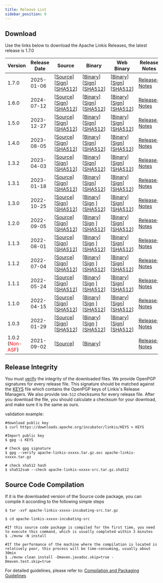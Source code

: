 ```yaml
---
title: Release List
sidebar_position: 0
---
```

## Download

Use the links below to download the Apache Linkis Releases, the latest release is 1.7.0


| Version                                      | Release Date | Source                                                                                                                                                                                                                                                                                                                                                                                    | Binary                                                                                                                                                                                                                                                                                                                                                                                    | Web Binary                                                                                                                                                                                                                                                                                                                                                                                             | Release Notes                           |
|----------------------------------------------|--------------|-------------------------------------------------------------------------------------------------------------------------------------------------------------------------------------------------------------------------------------------------------------------------------------------------------------------------------------------------------------------------------------------|-------------------------------------------------------------------------------------------------------------------------------------------------------------------------------------------------------------------------------------------------------------------------------------------------------------------------------------------------------------------------------------------|--------------------------------------------------------------------------------------------------------------------------------------------------------------------------------------------------------------------------------------------------------------------------------------------------------------------------------------------------------------------------------------------------------|-----------------------------------------|
| 1.7.0                                        | 2025-01-06   | [[Source](https://www.apache.org/dyn/closer.lua/linkis/1.7.0/apache-linkis-1.7.0-src.tar.gz)] [[Sign](https://www.apache.org/dyn/closer.lua/linkis/1.7.0/apache-linkis-1.7.0-src.tar.gz.asc)] [[SHA512](https://www.apache.org/dyn/closer.lua/linkis/1.7.0/apache-linkis-1.7.0-src.tar.gz.sha512)]                                                                                        | [[Binary](https://www.apache.org/dyn/closer.lua/linkis/1.7.0/apache-linkis-1.7.0-bin.tar.gz)] [[Sign](https://www.apache.org/dyn/closer.lua/linkis/1.7.0/apache-linkis-1.7.0-bin.tar.gz.asc)] [[SHA512](https://www.apache.org/dyn/closer.lua/linkis/1.7.0/apache-linkis-1.7.0-bin.tar.gz.sha512)]                                                                                        | [[Binary](https://www.apache.org/dyn/closer.lua/linkis/1.6.0/apache-linkis-1.6.0-web-bin.tar.gz)] [[Sign](https://www.apache.org/dyn/closer.lua/linkis/1.5.0/apache-linkis-1.6.0-web-bin.tar.gz.asc)] [[SHA512](https://www.apache.org/dyn/closer.lua/linkis/1.6.0/apache-linkis-1.6.0-web-bin.tar.gz.sha512)]                                                                                         | [Release-Notes](release-notes-1.6.0.md) |
| 1.6.0                                        | 2024-07-12   | [[Source](https://www.apache.org/dyn/closer.lua/linkis/1.6.0/apache-linkis-1.6.0-src.tar.gz)] [[Sign](https://www.apache.org/dyn/closer.lua/linkis/1.6.0/apache-linkis-1.6.0-src.tar.gz.asc)] [[SHA512](https://www.apache.org/dyn/closer.lua/linkis/1.6.0/apache-linkis-1.6.0-src.tar.gz.sha512)]                                                                                        | [[Binary](https://www.apache.org/dyn/closer.lua/linkis/1.6.0/apache-linkis-1.6.0-bin.tar.gz)] [[Sign](https://www.apache.org/dyn/closer.lua/linkis/1.6.0/apache-linkis-1.6.0-bin.tar.gz.asc)] [[SHA512](https://www.apache.org/dyn/closer.lua/linkis/1.6.0/apache-linkis-1.6.0-bin.tar.gz.sha512)]                                                                                        | [[Binary](https://www.apache.org/dyn/closer.lua/linkis/1.6.0/apache-linkis-1.6.0-web-bin.tar.gz)] [[Sign](https://www.apache.org/dyn/closer.lua/linkis/1.5.0/apache-linkis-1.6.0-web-bin.tar.gz.asc)] [[SHA512](https://www.apache.org/dyn/closer.lua/linkis/1.6.0/apache-linkis-1.6.0-web-bin.tar.gz.sha512)]                                                                                         | [Release-Notes](release-notes-1.6.0.md) |
| 1.5.0                                        | 2023-12-27   | [[Source](https://www.apache.org/dyn/closer.lua/linkis/1.5.0/apache-linkis-1.5.0-src.tar.gz)] [[Sign](https://www.apache.org/dyn/closer.lua/linkis/1.5.0/apache-linkis-1.5.0-src.tar.gz.asc)] [[SHA512](https://www.apache.org/dyn/closer.lua/linkis/1.5.0/apache-linkis-1.5.0-src.tar.gz.sha512)]                                                                                        | [[Binary](https://www.apache.org/dyn/closer.lua/linkis/1.5.0/apache-linkis-1.5.0-bin.tar.gz)] [[Sign](https://www.apache.org/dyn/closer.lua/linkis/1.5.0/apache-linkis-1.5.0-bin.tar.gz.asc)] [[SHA512](https://www.apache.org/dyn/closer.lua/linkis/1.5.0/apache-linkis-1.5.0-bin.tar.gz.sha512)]                                                                                        | [[Binary](https://www.apache.org/dyn/closer.lua/linkis/1.5.0/apache-linkis-1.5.0-web-bin.tar.gz)] [[Sign](https://www.apache.org/dyn/closer.lua/linkis/1.5.0/apache-linkis-1.5.0-web-bin.tar.gz.asc)] [[SHA512](https://www.apache.org/dyn/closer.lua/linkis/1.5.0/apache-linkis-1.5.0-web-bin.tar.gz.sha512)]                                                                                         | [Release-Notes](release-notes-1.5.0.md) |
| 1.4.0                                        | 2023-08-05   | [[Source](https://www.apache.org/dyn/closer.lua/linkis/1.4.0/apache-linkis-1.4.0-src.tar.gz)] [[Sign](https://www.apache.org/dyn/closer.lua/linkis/1.4.0/apache-linkis-1.4.0-src.tar.gz.asc)] [[SHA512](https://www.apache.org/dyn/closer.lua/linkis/1.4.0/apache-linkis-1.4.0-src.tar.gz.sha512)]                                                                                        | [[Binary](https://www.apache.org/dyn/closer.lua/linkis/1.4.0/apache-linkis-1.4.0-bin.tar.gz)] [[Sign](https://www.apache.org/dyn/closer.lua/linkis/1.4.0/apache-linkis-1.4.0-bin.tar.gz.asc)] [[SHA512](https://www.apache.org/dyn/closer.lua/linkis/1.4.0/apache-linkis-1.4.0-bin.tar.gz.sha512)]                                                                                        | [[Binary](https://www.apache.org/dyn/closer.lua/linkis/1.4.0/apache-linkis-1.4.0-web-bin.tar.gz)] [[Sign](https://www.apache.org/dyn/closer.lua/linkis/1.4.0/apache-linkis-1.4.0-web-bin.tar.gz.asc)] [[SHA512](https://www.apache.org/dyn/closer.lua/linkis/1.4.0/apache-linkis-1.4.0-web-bin.tar.gz.sha512)]                                                                                         | [Release-Notes](release-notes-1.4.0.md) |
| 1.3.2                                        | 2023-04-03   | [[Source](https://www.apache.org/dyn/closer.lua/linkis/1.3.2/apache-linkis-1.3.2-src.tar.gz)] [[Sign](https://www.apache.org/dyn/closer.lua/linkis/1.3.2/apache-linkis-1.3.2-src.tar.gz.asc)] [[SHA512](https://www.apache.org/dyn/closer.lua/linkis/1.3.2/apache-linkis-1.3.2-src.tar.gz.sha512)]                                                                                        | [[Binary](https://www.apache.org/dyn/closer.lua/linkis/1.3.2/apache-linkis-1.3.2-bin.tar.gz)] [[Sign](https://www.apache.org/dyn/closer.lua/linkis/1.3.2/apache-linkis-1.3.2-bin.tar.gz.asc)] [[SHA512](https://www.apache.org/dyn/closer.lua/linkis/1.3.2/apache-linkis-1.3.2-bin.tar.gz.sha512)]                                                                                        | [[Binary](https://www.apache.org/dyn/closer.lua/linkis/1.3.2/apache-linkis-1.3.2-web-bin.tar.gz)] [[Sign](https://www.apache.org/dyn/closer.lua/linkis/1.3.2/apache-linkis-1.3.2-web-bin.tar.gz.asc)] [[SHA512](https://www.apache.org/dyn/closer.lua/linkis/1.3.2/apache-linkis-1.3.2-web-bin.tar.gz.sha512)]                                                                                         | [Release-Notes](release-notes-1.3.2.md) |
| 1.3.1                                        | 2023-01-18   | [[Source](https://www.apache.org/dyn/closer.lua/linkis/release-1.3.1/apache-linkis-1.3.1-src.tar.gz)] [[Sign](https://www.apache.org/dyn/closer.lua/linkis/release-1.3.1/apache-linkis-1.3.1-src.tar.gz.asc)] [[SHA512](https://www.apache.org/dyn/closer.lua/linkis/release-1.3.1/apache-linkis-1.3.1-src.tar.gz.sha512)]                                                                | [[Binary](https://www.apache.org/dyn/closer.lua/linkis/release-1.3.1/apache-linkis-1.3.1-bin.tar.gz)] [[Sign](https://www.apache.org/dyn/closer.lua/linkis/release-1.3.1/apache-linkis-1.3.1-bin.tar.gz.asc)] [[SHA512](https://www.apache.org/dyn/closer.lua/linkis/release-1.3.1/apache-linkis-1.3.1-bin.tar.gz.sha512)]                                                                | [[Binary](https://www.apache.org/dyn/closer.lua/linkis/release-1.3.1/apache-linkis-1.3.1-web-bin.tar.gz)] [[Sign](https://www.apache.org/dyn/closer.lua/linkis/release-1.3.1/apache-linkis-1.3.1-web-bin.tar.gz.asc)] [[SHA512](https://www.apache.org/dyn/closer.lua/linkis/release-1.3.1/apache-linkis-1.3.1-web-bin.tar.gz.sha512)]                                                                 | [Release-Notes](release-notes-1.3.1.md) |
| 1.3.0                                        | 2022-10-25   | [[Source](https://www.apache.org/dyn/closer.lua/incubator/linkis/release-1.3.0/apache-linkis-1.3.0-incubating-src.tar.gz)] [[Sign](https://www.apache.org/dyn/closer.lua/incubator/linkis/release-1.3.0/apache-linkis-1.3.0-incubating-src.tar.gz.asc)] [[SHA512](https://www.apache.org/dyn/closer.lua/incubator/linkis/release-1.3.0/apache-linkis-1.3.0-incubating-src.tar.gz.sha512)] | [[Binary](https://www.apache.org/dyn/closer.lua/incubator/linkis/release-1.3.0/apache-linkis-1.3.0-incubating-bin.tar.gz)] [[Sign](https://www.apache.org/dyn/closer.lua/incubator/linkis/release-1.3.0/apache-linkis-1.3.0-incubating-bin.tar.gz.asc) ][[SHA512](https://www.apache.org/dyn/closer.lua/incubator/linkis/release-1.3.0/apache-linkis-1.3.0-incubating-bin.tar.gz.sha512)] | [[Binary](https://www.apache.org/dyn/closer.lua/incubator/linkis/release-1.3.0/apache-linkis-1.3.0-incubating-web-bin.tar.gz)] [[Sign](https://www.apache.org/dyn/closer.lua/incubator/linkis/release-1.3.0/apache-linkis-1.3.0-incubating-web-bin.tar.gz.asc )] [[SHA512](https://www.apache.org/dyn/closer.lua/incubator/linkis/release-1.3.0/apache-linkis-1.3.0-incubating-web-bin.tar.gz.sha512)] | [Release-Notes](release-notes-1.3.0.md) |
| 1.2.0                                        | 2022-09-05   | [[Source](https://www.apache.org/dyn/closer.lua/incubator/linkis/release-1.2.0/apache-linkis-1.2.0-incubating-src.tar.gz)] [[Sign](https://www.apache.org/dyn/closer.lua/incubator/linkis/release-1.2.0/apache-linkis-1.2.0-incubating-src.tar.gz.asc)] [[SHA512](https://www.apache.org/dyn/closer.lua/incubator/linkis/release-1.2.0/apache-linkis-1.2.0-incubating-src.tar.gz.sha512)] | [[Binary](https://www.apache.org/dyn/closer.lua/incubator/linkis/release-1.2.0/apache-linkis-1.2.0-incubating-bin.tar.gz)] [[Sign](https://www.apache.org/dyn/closer.lua/incubator/linkis/release-1.2.0/apache-linkis-1.2.0-incubating-bin.tar.gz.asc) ][[SHA512](https://www.apache.org/dyn/closer.lua/incubator/linkis/release-1.2.0/apache-linkis-1.2.0-incubating-bin.tar.gz.sha512)] | [[Binary](https://www.apache.org/dyn/closer.lua/incubator/linkis/release-1.2.0/apache-linkis-1.2.0-incubating-web-bin.tar.gz)] [[Sign](https://www.apache.org/dyn/closer.lua/incubator/linkis/release-1.2.0/apache-linkis-1.2.0-incubating-web-bin.tar.gz.asc )] [[SHA512](https://www.apache.org/dyn/closer.lua/incubator/linkis/release-1.2.0/apache-linkis-1.2.0-incubating-web-bin.tar.gz.sha512)] | [Release-Notes](release-notes-1.2.0.md) |
| 1.1.3                                        | 2022-08-01   | [[Source](https://www.apache.org/dyn/closer.lua/incubator/linkis/release-1.1.3/apache-linkis-1.1.3-incubating-src.tar.gz)] [[Sign](https://www.apache.org/dyn/closer.lua/incubator/linkis/release-1.1.3/apache-linkis-1.1.3-incubating-src.tar.gz.asc)] [[SHA512](https://www.apache.org/dyn/closer.lua/incubator/linkis/release-1.1.3/apache-linkis-1.1.3-incubating-src.tar.gz.sha512)] | [[Binary](https://www.apache.org/dyn/closer.lua/incubator/linkis/release-1.1.3/apache-linkis-1.1.3-incubating-bin.tar.gz)] [[Sign](https://www.apache.org/dyn/closer.lua/incubator/linkis/release-1.1.3/apache-linkis-1.1.3-incubating-bin.tar.gz.asc) ][[SHA512](https://www.apache.org/dyn/closer.lua/incubator/linkis/release-1.1.3/apache-linkis-1.1.3-incubating-bin.tar.gz.sha512)] | [[Binary](https://www.apache.org/dyn/closer.lua/incubator/linkis/release-1.1.3/apache-linkis-1.1.3-incubating-web-bin.tar.gz)] [[Sign](https://www.apache.org/dyn/closer.lua/incubator/linkis/release-1.1.3/apache-linkis-1.1.3-incubating-web-bin.tar.gz.asc )] [[SHA512](https://www.apache.org/dyn/closer.lua/incubator/linkis/release-1.1.3/apache-linkis-1.1.3-incubating-web-bin.tar.gz.sha512)] | [Release-Notes](release-notes-1.1.3.md) |
| 1.1.2                                        | 2022-07-04   | [[Source](https://www.apache.org/dyn/closer.lua/incubator/linkis/release-1.1.2/apache-linkis-1.1.2-incubating-src.tar.gz)] [[Sign](https://www.apache.org/dyn/closer.lua/incubator/linkis/release-1.1.2/apache-linkis-1.1.2-incubating-src.tar.gz.asc)] [[SHA512](https://www.apache.org/dyn/closer.lua/incubator/linkis/release-1.1.2/apache-linkis-1.1.2-incubating-src.tar.gz.sha512)] | [[Binary](https://www.apache.org/dyn/closer.lua/incubator/linkis/release-1.1.2/apache-linkis-1.1.2-incubating-bin.tar.gz)] [[Sign](https://www.apache.org/dyn/closer.lua/incubator/linkis/release-1.1.2/apache-linkis-1.1.2-incubating-bin.tar.gz.asc) ][[SHA512](https://www.apache.org/dyn/closer.lua/incubator/linkis/release-1.1.2/apache-linkis-1.1.2-incubating-bin.tar.gz.sha512)] | [[Binary](https://www.apache.org/dyn/closer.lua/incubator/linkis/release-1.1.2/apache-linkis-1.1.2-incubating-web-bin.tar.gz)] [[Sign](https://www.apache.org/dyn/closer.lua/incubator/linkis/release-1.1.2/apache-linkis-1.1.2-incubating-web-bin.tar.gz.asc )] [[SHA512](https://www.apache.org/dyn/closer.lua/incubator/linkis/release-1.1.2/apache-linkis-1.1.2-incubating-web-bin.tar.gz.sha512)] | [Release-Notes](release-notes-1.1.2.md) |
| 1.1.1                                        | 2022-05-24   | [[Source](https://www.apache.org/dyn/closer.lua/incubator/linkis/release-1.1.1/apache-linkis-1.1.1-incubating-src.tar.gz)] [[Sign](https://www.apache.org/dyn/closer.lua/incubator/linkis/release-1.1.1/apache-linkis-1.1.1-incubating-src.tar.gz.asc)] [[SHA512](https://www.apache.org/dyn/closer.lua/incubator/linkis/release-1.1.1/apache-linkis-1.1.1-incubating-src.tar.gz.sha512)] | [[Binary](https://www.apache.org/dyn/closer.lua/incubator/linkis/release-1.1.1/apache-linkis-1.1.1-incubating-bin.tar.gz)] [[Sign](https://www.apache.org/dyn/closer.lua/incubator/linkis/release-1.1.1/apache-linkis-1.1.1-incubating-bin.tar.gz.asc) ][[SHA512](https://www.apache.org/dyn/closer.lua/incubator/linkis/release-1.1.1/apache-linkis-1.1.1-incubating-bin.tar.gz.sha512)] | [[Binary](https://www.apache.org/dyn/closer.lua/incubator/linkis/release-1.1.1/apache-linkis-1.1.1-incubating-web-bin.tar.gz)] [[Sign](https://www.apache.org/dyn/closer.lua/incubator/linkis/release-1.1.1/apache-linkis-1.1.1-incubating-web-bin.tar.gz.asc )] [[SHA512](https://www.apache.org/dyn/closer.lua/incubator/linkis/release-1.1.1/apache-linkis-1.1.1-incubating-web-bin.tar.gz.sha512)] | [Release-Notes](release-notes-1.1.1.md) |
| 1.1.0                                        | 2022-04-15   | [[Source](https://www.apache.org/dyn/closer.lua/incubator/linkis/release-1.1.0/apache-linkis-1.1.0-incubating-src.tar.gz)] [[Sign](https://www.apache.org/dyn/closer.lua/incubator/linkis/release-1.1.0/apache-linkis-1.1.0-incubating-src.tar.gz.asc)] [[SHA512](https://www.apache.org/dyn/closer.lua/incubator/linkis/release-1.1.0/apache-linkis-1.1.0-incubating-src.tar.gz.sha512)] | [[Binary](https://www.apache.org/dyn/closer.lua/incubator/linkis/release-1.1.0/apache-linkis-1.1.0-incubating-bin.tar.gz)] [[Sign](https://www.apache.org/dyn/closer.lua/incubator/linkis/release-1.1.0/apache-linkis-1.1.0-incubating-bin.tar.gz.asc) ][[SHA512](https://www.apache.org/dyn/closer.lua/incubator/linkis/release-1.1.0/apache-linkis-1.1.0-incubating-bin.tar.gz.sha512)] | [[Binary](https://www.apache.org/dyn/closer.lua/incubator/linkis/release-1.1.0/apache-linkis-1.1.0-incubating-web-bin.tar.gz)] [[Sign](https://www.apache.org/dyn/closer.lua/incubator/linkis/release-1.1.0/apache-linkis-1.1.0-incubating-web-bin.tar.gz.asc )] [[SHA512](https://www.apache.org/dyn/closer.lua/incubator/linkis/release-1.1.0/apache-linkis-1.1.0-incubating-web-bin.tar.gz.sha512)] | [Release-Notes](release-notes-1.1.0.md) |
| 1.0.3                                        | 2022-01-29   | [[Source](https://www.apache.org/dyn/closer.lua/incubator/linkis/release-1.0.3/apache-linkis-1.0.3-incubating-src.tar.gz)] [[Sign](https://www.apache.org/dyn/closer.lua/incubator/linkis/release-1.0.3/apache-linkis-1.0.3-incubating-src.tar.gz.asc)] [[SHA512](https://www.apache.org/dyn/closer.lua/incubator/linkis/release-1.0.3/apache-linkis-1.0.3-incubating-src.tar.gz.sha512)] | [[Binary](https://www.apache.org/dyn/closer.lua/incubator/linkis/release-1.0.3/apache-linkis-1.0.3-incubating-bin.tar.gz)] [[Sign](https://www.apache.org/dyn/closer.lua/incubator/linkis/release-1.0.3/apache-linkis-1.0.3-incubating-bin.tar.gz.asc) ][[SHA512](https://www.apache.org/dyn/closer.lua/incubator/linkis/release-1.0.3/apache-linkis-1.0.3-incubating-bin.tar.gz.sha512)] | [[Binary](https://www.apache.org/dyn/closer.lua/incubator/linkis/release-1.0.3/apache-linkis-1.0.3-incubating-web-bin.tar.gz)] [[Sign](https://www.apache.org/dyn/closer.lua/incubator/linkis/release-1.0.3/apache-linkis-1.0.3-incubating-web-bin.tar.gz.asc )] [[SHA512](https://www.apache.org/dyn/closer.lua/incubator/linkis/release-1.0.3/apache-linkis-1.0.3-incubating-web-bin.tar.gz.sha512)] | [Release-Notes](release-notes-1.0.3.md) |
| 1.0.2<br/>(<font color='red'>Non-ASF</font>) | 2021-09-02   | [[Source](https://github.com/apache/linkis/archive/refs/tags/1.0.2.tar.gz)]                                                                                                                                                                                                                                                                                                               | [[Binary](https://osp-1257653870.cos.ap-guangzhou.myqcloud.com/WeDatasphere/Linkis/1.0.2/wedatasphere-linkis-1.0.2-combined-package-dist.tar.gz)]                                                                                                                                                                                                                                         |                                                                                                                                                                                                                                                                                                                                                                                                        | [Release-Notes](release-notes-1.0.2.md) |

## Release Integrity
You must [verify](https://www.apache.org/info/verification.html) the integrity of the downloaded files. We provide OpenPGP signatures for every release file.
This signature should be matched against the [KEYS](https://downloads.apache.org/incubator/linkis/KEYS) file which contains the OpenPGP keys of Linkis's Release Managers. We also provide <code>SHA-512</code> checksums for every release file. After you download the file, you should calculate a checksum for your download, and make sure it is the same as ours.

validation example:
```shell script
#download public key
$ curl https://downloads.apache.org/incubator/linkis/KEYS > KEYS

#Import public key
$ gpg -i KEYS

# Check gpg signature
$ gpg --verify apache-linkis-xxxxx.tar.gz.asc apache-linkis-xxxxx.tar.gz

# check sha512 hash
$ sha512sum --check apache-linkis-xxxxx-src.tar.gz.sha512
````


## Source Code Compilation

If it is the downloaded version of the Source code package, you can compile it according to the following simple steps

```shell script
$ tar -xvf apache-linkis-xxxxx-incubating-src.tar.gz

$ cd apache-linkis-xxxxx-incubating-src

#If this source code package is compiled for the first time, you need to execute this command, which is usually completed within 3 minutes
$ ./mvnw -N install

#If the performance of the machine where the compilation is located is relatively poor, this process will be time-consuming, usually about 30min
$ ./mvnw clean install -Dmaven.javadoc.skip=true -Dmaven.test.skip=true

````
For detailed guidelines, please refer to: [Compilation and Packaging Guidelines](/docs/latest/development/build)